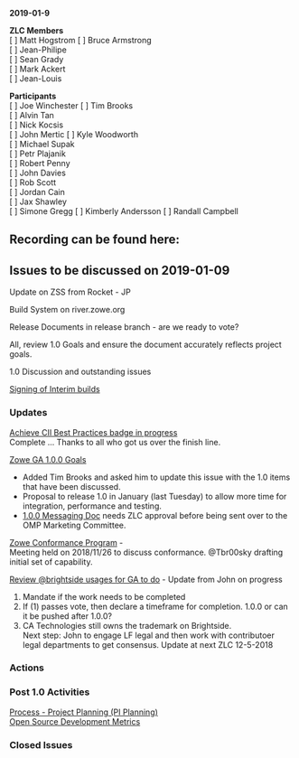 __2019-01-9__

**ZLC Members**  
[ ] Matt Hogstrom
[ ] Bruce Armstrong  
[ ] Jean-Philipe  
[ ] Sean Grady  
[ ] Mark Ackert  
[ ] Jean-Louis  
  
**Participants**  
[ ] Joe Winchester
[ ] Tim Brooks  
[ ] Alvin Tan  
[ ] Nick Kocsis  
[ ] John Mertic
[ ] Kyle Woodworth  
[ ] Michael Supak  
[ ] Petr Plajanik  
[ ] Robert Penny  
[ ] John Davies  
[ ] Rob Scott  
[ ] Jordan Cain  
[ ] Jax Shawley  
[ ] Simone Gregg
[ ] Kimberly Andersson
[ ] Randall Campbell
  
## Recording can be found here:  


## Issues to be discussed on 2019-01-09
Update on ZSS from Rocket - JP

Build System on river.zowe.org

Release Documents in release branch - are we ready to vote?

All, review 1.0 Goals and ensure the document accurately reflects project goals.  

1.0 Discussion and outstanding issues

[Signing of Interim builds](https://github.com/zowe/zlc/issues/68)  


### Updates    
[Achieve CII Best Practices badge in progress](https://github.com/zowe/zlc/issues/38)  
Complete ... Thanks to all who got us over the finish line.
  
[Zowe GA 1.0.0 Goals](https://github.com/zowe/zlc/issues/37)  
 - Added Tim Brooks and asked him to update this issue with the 1.0 items that have been discussed.  
 - Proposal to release 1.0 in January (last Tuesday) to allow more time for integration, performance and testing.
 - [1.0.0 Messaging Doc](https://ibm.box.com/s/eh5pxhodvp38cwb9uvnnu9i5vjja9468) needs ZLC approval before being sent over to the OMP Marketing Committee. 

[Zowe Conformance Program](https://github.com/zowe/zlc/issues/52)  -   
Meeting held on 2018/11/26 to discuss conformance.  @Tbr00sky drafting initial set of capability.
  
[Review @brightside usages for GA to do](https://github.com/zowe/zlc/issues/28) - Update from John on progress  
  1.  Mandate if the work needs to be completed  
  2.  If (1) passes vote, then declare a timeframe for completion. 1.0.0 or can it be pushed after 1.0.0?  
  3.  CA Technologies still owns the trademark on Brightside.  
  Next step: John to engage LF legal and then work with contributoer legal departments to get consensus.  Update at next ZLC 12-5-2018  

### Actions  

### Post 1.0 Activities  
[Process - Project Planning (PI Planning)](https://github.com/zowe/zlc/issues/40)  
[Open Source Development Metrics](https://github.com/zowe/zlc/issues/3)  

### Closed Issues
